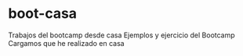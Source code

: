 # boot-casa
Trabajos del bootcamp desde casa
Ejemplos y ejercicio del Bootcamp Cargamos que he realizado en casa
